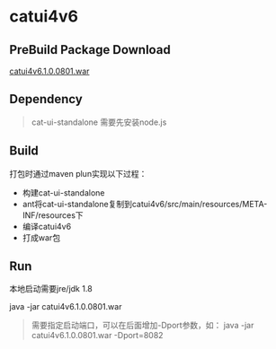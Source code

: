 # catui4v6

## PreBuild Package Download

[catui4v6.1.0.0801.war](http://10.25.38.82/gitlab/179163/catui4v6/blob/master/catui4v6.1.0.0801.war "catui4v6.1.0.0801.war")

## Dependency

> cat-ui-standalone
需要先安装node.js

## Build
打包时通过maven plun实现以下过程：
* 构建cat-ui-standalone
* ant将cat-ui-standalone复制到catui4v6/src/main/resources/META-INF/resources下
* 编译catui4v6
* 打成war包

## Run
本地启动需要jre/jdk 1.8

java -jar catui4v6.1.0.0801.war

> 需要指定启动端口，可以在后面增加-Dport参数，如：
java -jar catui4v6.1.0.0801.war -Dport=8082
